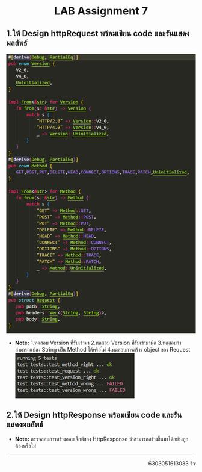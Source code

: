 # <center>**LAB Assignment 7**</center>
## 1.ให้ Design httpRequest พร้อมเขียน code และรันแสดงผลลัพธ์


![Alt text](as-01.png)
- **Note:** 1.ทดสอบ Version ที่รับเข้ามา
            2.ทดสอบ Version ที่รับเข้ามาผิด
            3.ทดสอบว่าสามารถแปลง String เป็น Method ได้หรือไม่ 
            4.ทดสอบการสร้าง object ของ Request
![Alt text](as-02.png)
## 2.ให้ Design httpResponse พร้อมเขียน code และรันแสดงผลลัพธ์
- **Note:** ตรวจสอบการสร้างออบเจ็กต์ของ HttpResponse ว่าสามารถสร้างขึ้นมาได้อย่างถูกต้องหรือไม่
***
<marquee>6303051613033 วิวรรธน์ จงสมจิตต์ EnET-C KMUTNB</marquee>

